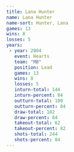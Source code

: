 ```yaml
---
title: Lana Hunter
name: Lana Hunter
name-sort: Hunter, Lana
games: 13
wins: 8
losses: 5
years:
 - year: 2004
   event: Hearts
   team: "MB"
   position: Lead
   games: 13
   wins: 8
   losses: 5
   inturn-total: 144
   inturn-percent: 84
   outturn-total: 100
   outturn-percent: 84
   draw-total: 182
   draw-percent: 84
   takeout-total: 62
   takeout-percent: 82
   shots-total: 244
   shots-percent: 84
---
```

